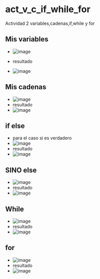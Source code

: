 # act_v_c_if_while_for
Actividad 2 variables,cadenas,if,while y for

## Mis variables
- ![image](https://github.com/user-attachments/assets/4886e4b5-0659-48ad-ae3e-794157f906f1)
- resultado
  
- ![image](https://github.com/user-attachments/assets/a8151685-aa5e-4e22-8837-ef35da462f9f)

## Mis cadenas
- ![image](https://github.com/user-attachments/assets/a57da246-587d-4288-8f9a-1b169a006ee3)
- resultado
- ![image](https://github.com/user-attachments/assets/464bc822-1b01-4ddd-a715-f3d3f7d630fa)

## if else
- para el caso si es verdadero
- ![image](https://github.com/user-attachments/assets/d432551e-577c-441d-8525-40a8e24ceb96)
- resultado
- ![image](https://github.com/user-attachments/assets/aa0bec3a-b0cd-4998-a353-e96f5c98434b)

## SINO else
- ![image](https://github.com/user-attachments/assets/eaa708a3-3b63-4991-a8d6-1087e59fd5c1)
- resultado
- ![image](https://github.com/user-attachments/assets/a5d1012a-054d-4acb-8e57-e5eaddd9fb7f)

## While
- ![image](https://github.com/user-attachments/assets/76c13c94-3719-46c5-b453-f05990e6453d)
- resultado
- ![image](https://github.com/user-attachments/assets/0436c18b-a2b5-4e8b-ad69-1d314be4d065)

## for
- ![image](https://github.com/user-attachments/assets/5398c4ac-cd59-47e5-8269-57bd50159272)
- resultado
- ![image](https://github.com/user-attachments/assets/b04523c1-528a-4289-860b-79addee819e8)



